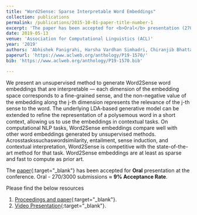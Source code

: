 ```yaml
---
title: "Word2Sense: Sparse Interpretable Word Embeddings"
collection: publications
permalink: /publications/2015-10-01-paper-title-number-1
excerpt: 'The paper has been accepted for <b>Oral</b> presentation (270/3000 submissions <span style="color:red">≈ 9% Acceptance Rate</span>).'
date: 2019-05-13
venue: 'Association for Computational Linguistics (ACL)'
year: '2019'
authors: 'Abhishek Panigrahi, Harsha Vardhan Simhadri, Chiranjib Bhattacharyya'
paperurl: 'https://www.aclweb.org/anthology/P19-1570/'
bib: 'https://www.aclweb.org/anthology/P19-1570.bib'

---
```

We present an unsupervised method to generate Word2Sense word embeddings that are interpretable — each dimension of the embedding space corresponds to a ﬁne-grained sense, and the non-negative value of the embedding along the j-th dimension represents the relevance of the j-th sense to the word. The underlying LDA-based generative model can be extended to reﬁne the representation of a polysemous word in a short context, allowing us to use the embeddings in contextual tasks. On computational NLP tasks, Word2Sense embeddings compare well with other word embeddings generated by unsupervised methods. Acrosstaskssuchaswordsimilarity, entailment, sense induction, and contextual interpretation, Word2Sense is competitive with the state-of-the-art method for that task. Word2Sense embeddings are at least as sparse and fast to compute as prior art.

The [paper](https://www.aclweb.org/anthology/P19-1570/){:target="_blank"} has been accepted for **Oral** presentation at the conference. Oral - 270/3000 submissions ≈ **9% Acceptance Rate**.

Please find the below resources
1. [Proceedings and paper](https://www.aclweb.org/anthology/P19-1570/){:target="_blank"}.
2. [Video Presentation](https://drive.google.com/file/d/1rwFDIeuuxJvHNYj1qjULT5OUiM4v7A6W/view?usp=sharing){:target="_blank"}.
